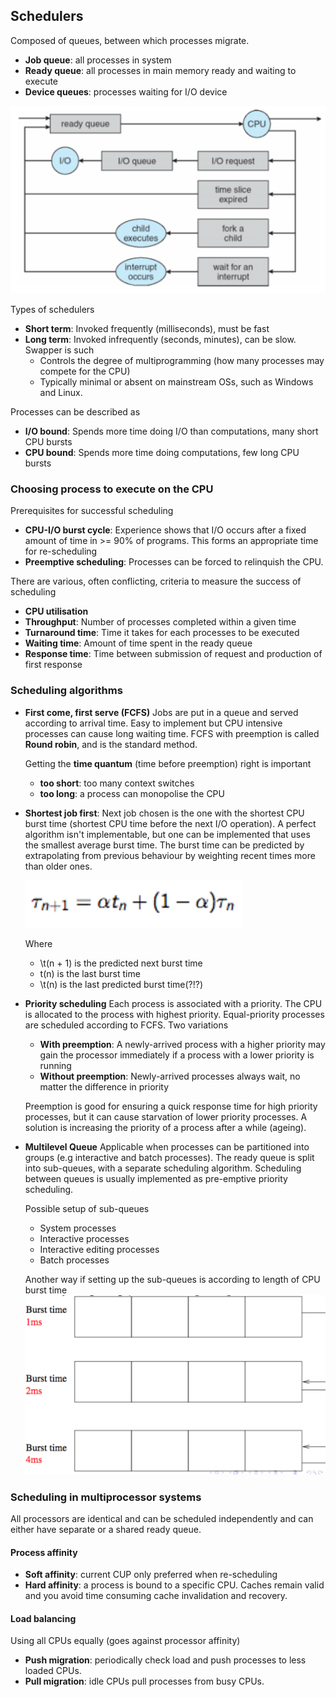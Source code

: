 ## Schedulers

Composed of queues, between which processes migrate.
* **Job queue**: all processes in system
* **Ready queue**: all processes in main memory ready and waiting to execute
* **Device queues**: processes waiting for I/O device

![Scheduling workflow](img/scheduling_workflow.png)

Types of schedulers
* **Short term**: Invoked frequently (milliseconds), must be fast
* **Long term**: Invoked infrequently (seconds, minutes), can be slow. Swapper is such
  * Controls the degree of multiprogramming (how many processes may compete for the CPU)
  * Typically minimal or absent on mainstream OSs, such as Windows and Linux.

Processes can be described as
* **I/O bound**: Spends more time doing I/O than computations, many short CPU bursts
* **CPU bound**: Spends more time doing computations, few long  CPU bursts

### Choosing process to execute on the CPU
Prerequisites for successful scheduling
* **CPU-I/O burst cycle**: Experience shows that I/O occurs after a fixed amount of time in >= 90% of programs. This forms an appropriate time for re-scheduling
* **Preemptive scheduling**: Processes can be forced to relinquish the CPU.

There are various, often conflicting, criteria to measure the success of scheduling
* **CPU utilisation**
* **Throughput**: Number of processes completed within a given time
* **Turnaround time**: Time it takes for each processes to be executed
* **Waiting time**: Amount of time spent in the ready queue
* **Response time**: Time between submission of request and production of first response

### Scheduling algorithms
* **First come, first serve (FCFS)**
  Jobs are put in a queue and served according to arrival time. Easy to implement but CPU intensive processes can cause long waiting time. FCFS with preemption is called **Round robin**, and is the standard method.

  Getting the **time quantum** (time before preemption) right is important
  * **too short**: too many context switches
  * **too long**: a process can monopolise the CPU
* **Shortest job first**:
  Next job chosen is the one with the shortest CPU burst time (shortest CPU time before the next I/O operation). A perfect algorithm isn't implementable, but one can be implemented that uses the smallest average burst time. The burst time can be predicted by extrapolating from previous behaviour by weighting recent times more than older ones.

  ![Shortest job first extrapolation maths](img/sjf_extrapolation.png)

  Where
  * \t(n + 1) is the predicted next burst time
  * t(n) is the last burst time
  * \t(n) is the last predicted burst time(?!?)
* **Priority scheduling**
  Each process is associated with a priority. The CPU is allocated to the process with highest priority. Equal-priority processes are scheduled according to FCFS.
  Two variations
  * **With preemption**: A newly-arrived process with a higher priority may gain the processor immediately if a process with a lower priority is running
  * **Without preemption**: Newly-arrived processes always wait, no matter the difference in priority

  Preemption is good for ensuring a quick response time for high priority processes, but it can cause starvation of lower priority processes. A solution is increasing the priority of a process after a while (ageing).
* **Multilevel Queue**
  Applicable when processes can be partitioned into groups (e.g interactive and batch processes). The ready queue is split into sub-queues, with a separate scheduling algorithm. Scheduling between queues is usually implemented as pre-emptive priority scheduling.

  Possible setup of sub-queues
  * System processes
  * Interactive processes
  * Interactive editing processes
  * Batch processes

  Another way if setting up the sub-queues is according to length of CPU burst time
  ![Burst time queues](img/burst_time_queues.png)

### Scheduling in multiprocessor systems
All processors are identical and can be scheduled independently and can either have separate or a shared ready queue.

#### Process affinity
* **Soft affinity**: current CUP only preferred when re-scheduling
* **Hard affinity**: a process is bound to a specific CPU. Caches remain valid and you avoid time consuming cache invalidation and recovery.

#### Load balancing
Using all CPUs equally (goes against processor affinity)

* **Push migration**: periodically check load and push processes to less loaded CPUs.
* **Pull migration**: idle CPUs pull processes from busy CPUs.
